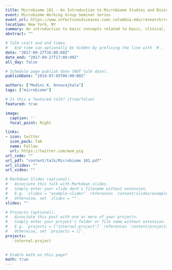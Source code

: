 ```yaml
---
title: Microbiome 101 - An Introduction to Microbiome Studies and Bioinfomatics Tools
event: Microbiome Working Group Seminar Series
event_url: https://www.infectiousdiseases.cumc.columbia.edu/research/research-centers-and-programs/microbiome-working-group
location: New York, NY
summary: An introduction to basic concepts related to basic, clinical, and translational microbiome studies.
abstract: ""

# Talk start and end times.
#   End time can optionally be hidden by prefixing the line with `#`.
date: "2017-09-27T16:00:00Z"
date_end: "2017-09-27T17:00:00Z"
all_day: false

# Schedule page publish date (NOT talk date).
publishDate: "2019-07-05T00:00:00Z"

authors: ["Medini K. Annavajhala"]
tags: ["microbiome"]

# Is this a featured talk? (true/false)
featured: true

image:
  caption: ''
  focal_point: Right

links:
- icon: twitter
  icon_pack: fab
  name: Follow
  url: https://twitter.com/mom_pig
url_code: ""
url_pdf: "content/talk/Microbiome 101.pdf"
url_slides: ""
url_video: ""

# Markdown Slides (optional).
#   Associate this talk with Markdown slides.
#   Simply enter your slide deck's filename without extension.
#   E.g. `slides = "example-slides"` references `content/slides/example-slides.md`.
#   Otherwise, set `slides = ""`.
slides: ""

# Projects (optional).
#   Associate this post with one or more of your projects.
#   Simply enter your project's folder or file name without extension.
#   E.g. `projects = ["internal-project"]` references `content/project/deep-learning/index.md`.
#   Otherwise, set `projects = []`.
projects:
   -internal-project
 

# Enable math on this page?
math: true
---
```


